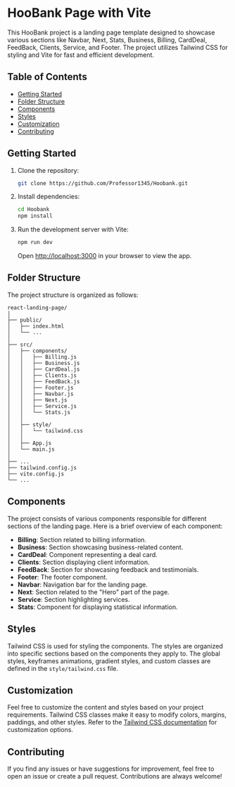 # HooBank Page with Vite

This HooBank project is a landing page template designed to showcase various sections like Navbar, Next, Stats, Business, Billing, CardDeal, FeedBack, Clients, Service, and Footer. The project utilizes Tailwind CSS for styling and Vite for fast and efficient development.

## Table of Contents

- [Getting Started](#getting-started)
- [Folder Structure](#folder-structure)
- [Components](#components)
- [Styles](#styles)
- [Customization](#customization)
- [Contributing](#contributing)

## Getting Started

1. Clone the repository:

   ```bash
   git clone https://github.com/Professor1345/Hoobank.git
   ```


2. Install dependencies:

   ```bash
   cd Hoobank
   npm install
   ```

3. Run the development server with Vite:

   ```bash
   npm run dev
   ```

   Open [http://localhost:3000](http://localhost:3000) in your browser to view the app.

## Folder Structure

The project structure is organized as follows:

```
react-landing-page/
│
├── public/
│   ├── index.html
│   └── ...
│
├── src/
│   ├── components/
│   │   ├── Billing.js
│   │   ├── Business.js
│   │   ├── CardDeal.js
│   │   ├── Clients.js
│   │   ├── FeedBack.js
│   │   ├── Footer.js
│   │   ├── Navbar.js
│   │   ├── Next.js
│   │   ├── Service.js
│   │   └── Stats.js
│   │
│   ├── style/
│   │   └── tailwind.css
│   │
│   ├── App.js
│   └── main.js
│
├── ...
├── tailwind.config.js
├── vite.config.js
└── ...
```

## Components

The project consists of various components responsible for different sections of the landing page. Here is a brief overview of each component:

- **Billing**: Section related to billing information.
- **Business**: Section showcasing business-related content.
- **CardDeal**: Component representing a deal card.
- **Clients**: Section displaying client information.
- **FeedBack**: Section for showcasing feedback and testimonials.
- **Footer**: The footer component.
- **Navbar**: Navigation bar for the landing page.
- **Next**: Section related to the "Hero" part of the page.
- **Service**: Section highlighting services.
- **Stats**: Component for displaying statistical information.

## Styles

Tailwind CSS is used for styling the components. The styles are organized into specific sections based on the components they apply to. The global styles, keyframes animations, gradient styles, and custom classes are defined in the `style/tailwind.css` file.

## Customization

Feel free to customize the content and styles based on your project requirements. Tailwind CSS classes make it easy to modify colors, margins, paddings, and other styles. Refer to the [Tailwind CSS documentation](https://tailwindcss.com/docs) for customization options.

## Contributing

If you find any issues or have suggestions for improvement, feel free to open an issue or create a pull request. Contributions are always welcome!
